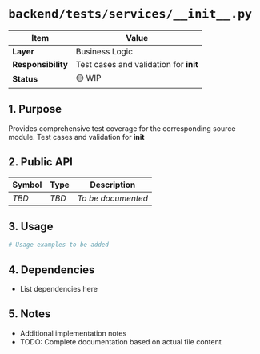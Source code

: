 # `backend/tests/services/__init__.py`

| Item               | Value                                                              |
| ------------------ | ------------------------------------------------------------------ |
| **Layer**          | Business Logic                                                           |
| **Responsibility** | Test cases and validation for __init__                                                   |
| **Status**         | 🟡 WIP                                                            |

## 1. Purpose

Provides comprehensive test coverage for the corresponding source module. Test cases and validation for __init__

## 2. Public API

| Symbol       | Type     | Description            |
| ------------ | -------- | ---------------------- |
| *TBD*        | *TBD*    | *To be documented*     |

## 3. Usage

```python
# Usage examples to be added
```

## 4. Dependencies

- List dependencies here

## 5. Notes

- Additional implementation notes
- TODO: Complete documentation based on actual file content
